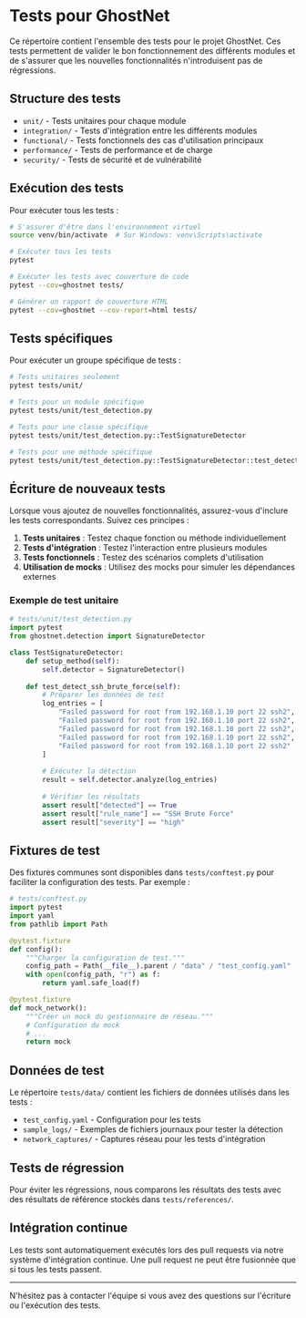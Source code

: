 # Tests pour GhostNet

Ce répertoire contient l'ensemble des tests pour le projet GhostNet. Ces tests permettent de valider le bon fonctionnement des différents modules et de s'assurer que les nouvelles fonctionnalités n'introduisent pas de régressions.

## Structure des tests

- `unit/` - Tests unitaires pour chaque module
- `integration/` - Tests d'intégration entre les différents modules
- `functional/` - Tests fonctionnels des cas d'utilisation principaux
- `performance/` - Tests de performance et de charge
- `security/` - Tests de sécurité et de vulnérabilité

## Exécution des tests

Pour exécuter tous les tests :

```bash
# S'assurer d'être dans l'environnement virtuel
source venv/bin/activate  # Sur Windows: venv\Scripts\activate

# Exécuter tous les tests
pytest

# Exécuter les tests avec couverture de code
pytest --cov=ghostnet tests/

# Générer un rapport de couverture HTML
pytest --cov=ghostnet --cov-report=html tests/
```

## Tests spécifiques

Pour exécuter un groupe spécifique de tests :

```bash
# Tests unitaires seulement
pytest tests/unit/

# Tests pour un module spécifique
pytest tests/unit/test_detection.py

# Tests pour une classe spécifique
pytest tests/unit/test_detection.py::TestSignatureDetector

# Tests pour une méthode spécifique
pytest tests/unit/test_detection.py::TestSignatureDetector::test_detect_ssh_brute_force
```

## Écriture de nouveaux tests

Lorsque vous ajoutez de nouvelles fonctionnalités, assurez-vous d'inclure les tests correspondants. Suivez ces principes :

1. **Tests unitaires** : Testez chaque fonction ou méthode individuellement
2. **Tests d'intégration** : Testez l'interaction entre plusieurs modules
3. **Tests fonctionnels** : Testez des scénarios complets d'utilisation
4. **Utilisation de mocks** : Utilisez des mocks pour simuler les dépendances externes

### Exemple de test unitaire

```python
# tests/unit/test_detection.py
import pytest
from ghostnet.detection import SignatureDetector

class TestSignatureDetector:
    def setup_method(self):
        self.detector = SignatureDetector()
        
    def test_detect_ssh_brute_force(self):
        # Préparer les données de test
        log_entries = [
            "Failed password for root from 192.168.1.10 port 22 ssh2",
            "Failed password for root from 192.168.1.10 port 22 ssh2",
            "Failed password for root from 192.168.1.10 port 22 ssh2",
            "Failed password for root from 192.168.1.10 port 22 ssh2",
            "Failed password for root from 192.168.1.10 port 22 ssh2"
        ]
        
        # Exécuter la détection
        result = self.detector.analyze(log_entries)
        
        # Vérifier les résultats
        assert result["detected"] == True
        assert result["rule_name"] == "SSH Brute Force"
        assert result["severity"] == "high"
```

## Fixtures de test

Des fixtures communes sont disponibles dans `tests/conftest.py` pour faciliter la configuration des tests. Par exemple :

```python
# tests/conftest.py
import pytest
import yaml
from pathlib import Path

@pytest.fixture
def config():
    """Charger la configuration de test."""
    config_path = Path(__file__).parent / "data" / "test_config.yaml"
    with open(config_path, "r") as f:
        return yaml.safe_load(f)

@pytest.fixture
def mock_network():
    """Créer un mock du gestionnaire de réseau."""
    # Configuration du mock
    # ...
    return mock
```

## Données de test

Le répertoire `tests/data/` contient les fichiers de données utilisés dans les tests :

- `test_config.yaml` - Configuration pour les tests
- `sample_logs/` - Exemples de fichiers journaux pour tester la détection
- `network_captures/` - Captures réseau pour les tests d'intégration

## Tests de régression

Pour éviter les régressions, nous comparons les résultats des tests avec des résultats de référence stockés dans `tests/references/`.

## Intégration continue

Les tests sont automatiquement exécutés lors des pull requests via notre système d'intégration continue. Une pull request ne peut être fusionnée que si tous les tests passent.

---

N'hésitez pas à contacter l'équipe si vous avez des questions sur l'écriture ou l'exécution des tests.
